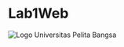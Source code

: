 # Lab1Web
![Logo Universitas Pelita Bangsa](https://user-images.githubusercontent.com/81241228/112715983-44b99e80-8f16-11eb-8cd3-5753766af695.png)

